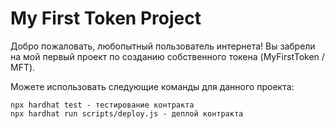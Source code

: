 # My First Token Project

Добро пожаловать, любопытный пользователь интернета! Вы забрели на мой первый проект по созданию собственного токена (MyFirstToken / MFT).

Можете использовать следующие команды для данного проекта:
```shell
npx hardhat test - тестирование контракта
npx hardhat run scripts/deploy.js - деплой контракта
```